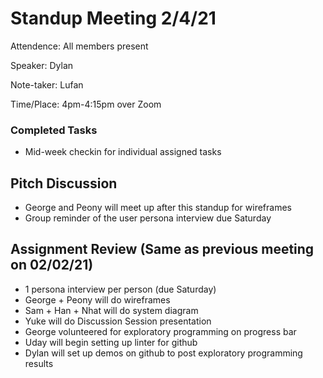 # Standup Meeting 2/4/21
Attendence: All members present

Speaker: Dylan

Note-taker: Lufan

Time/Place: 4pm-4:15pm over Zoom

### Completed Tasks
* Mid-week checkin for individual assigned tasks
  
## Pitch Discussion
* George and Peony will meet up after this standup for wireframes
* Group reminder of the user persona interview due Saturday

## Assignment Review (Same as previous meeting on 02/02/21)
* 1 persona interview per person (due Saturday)
* George + Peony will do wireframes
* Sam + Han + Nhat will do system diagram
* Yuke will do Discussion Session presentation
* George volunteered for exploratory programming on progress bar
* Uday will begin setting up linter for github
* Dylan will set up demos on github to post exploratory programming results